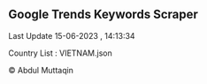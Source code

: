 

## Google Trends Keywords Scraper 
 
Last Update 15-06-2023 , 14:13:34

Country List :
VIETNAM.json



© Abdul Muttaqin 
